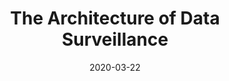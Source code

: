 ---
layout: blog-post
title: "The Architecture of Data Surveillance"
date: 2020-03-22
categories: blog
tags: Misc
description: This article looks at how data surveillance, migrating from online to offline spaces, is starting to affect the role of architecture and its tangible products.
link: https://medium.com/making-culture/the-architecture-of-data-surveillance-614822b7e5dd?source=collection_home---4------0-----------------------
---